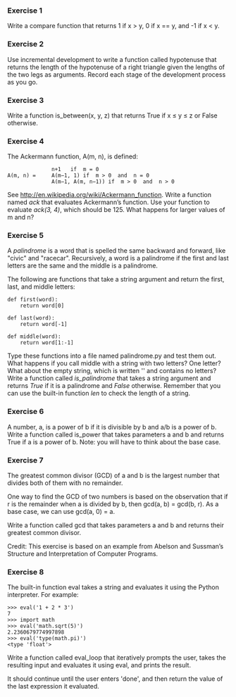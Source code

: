 ### Exercise 1  
Write a compare function that returns 1 if x > y, 0 if x == y, and -1 if x < y.

### Exercise 2  
Use incremental development to write a function called hypotenuse that returns the length of the hypotenuse of a right triangle given the lengths of the two legs as arguments. Record each stage of the development process as you go.

### Exercise 3  
Write a function is_between(x, y, z) that returns True if x ≤ y ≤ z or False otherwise.

### Exercise 4  
The Ackermann function, A(m, n), is defined:

```
              n+1	if  m = 0
A(m, n) =     A(m−1, 1)	if  m > 0  and  n = 0
              A(m−1, A(m, n−1))	if  m > 0  and  n > 0

```

See http://en.wikipedia.org/wiki/Ackermann_function. Write a function named _ack_ that evaluates Ackermann’s function. Use your function to evaluate _ack(3, 4)_, which should be 125. What happens for larger values of m and n?

### Exercise 5
A _palindrome_ is a word that is spelled the same backward and forward, like "civic" and "racecar". Recursively, a word is a palindrome if the first and last letters are the same and the middle is a palindrome.

The following are functions that take a string argument and return the first, last, and middle letters:

```
def first(word):
    return word[0]

def last(word):
    return word[-1]

def middle(word):
    return word[1:-1]
```


Type these functions into a file named palindrome.py and test them out. What happens if you call middle with a string with two letters? One letter? What about the empty string, which is written '' and contains no letters?
Write a function called _is_palindrome_ that takes a string argument and returns _True_ if it is a palindrome and _False_ otherwise. Remember that you can use the built-in function _len_ to check the length of a string.


### Exercise 6  
A number, a, is a power of b if it is divisible by b and a/b is a power of b. Write a function called is_power that takes parameters a and b and returns True if a is a power of b. Note: you will have to think about the base case.

### Exercise 7  
The greatest common divisor (GCD) of a and b is the largest number that divides both of them with no remainder.

One way to find the GCD of two numbers is based on the observation that if r is the remainder when a is divided by b, then gcd(a, b) = gcd(b, r). As a base case, we can use gcd(a, 0) = a.

Write a function called gcd that takes parameters a and b and returns their greatest common divisor.

Credit: This exercise is based on an example from Abelson and Sussman’s Structure and Interpretation of Computer Programs.


### Exercise 8
The built-in function eval takes a string and evaluates it using the Python interpreter. For example:

```
>>> eval('1 + 2 * 3')
7
>>> import math
>>> eval('math.sqrt(5)')
2.2360679774997898
>>> eval('type(math.pi)')
<type 'float'>
```

Write a function called eval_loop that iteratively prompts the user, takes the resulting input and evaluates it using eval, and prints the result.

It should continue until the user enters 'done', and then return the value of the last expression it evaluated.
